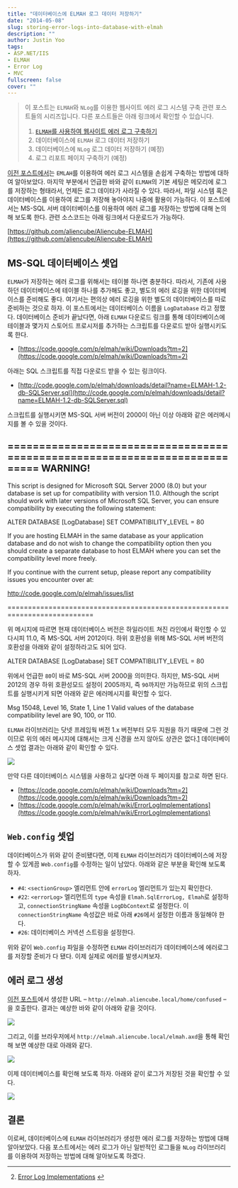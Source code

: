 ```yaml
---
title: "데이터베이스에 ELMAH 로그 데이터 저장하기"
date: "2014-05-08"
slug: storing-error-logs-into-database-with-elmah
description: ""
author: Justin Yoo
tags:
- ASP.NET/IIS
- ELMAH
- Error Log
- MVC
fullscreen: false
cover: ""
---
```


> 이 포스트는 `ELMAH`와 `NLog`를 이용한 웹사이트 에러 로그 시스템 구축 관련 포스트들의 시리즈입니다. 다른 포스트들은 아래 링크에서 확인할 수 있습니다.
> 
> 1. [`ELMAH`를 사용하여 웹사이트 에러 로그 구축하기](http://blog.aliencube.org/ko/2014/05/07/logging-website-logs-with-elmah)
> 2. 데이터베이스에 `ELMAH` 로그 데이터 저장하기
> 3. 데이터베이스에 `NLog` 로그 데이터 저장하기 (예정)
> 4. 로그 리포트 페이지 구축하기 (예정)

[이전 포스트에서](http://blog.aliencube.org/ko/2014/05/07/logging-website-logs-with-elmah)는 `EMLAH`를 이용하여 에러 로그 시스템을 손쉽게 구축하는 방법에 대하여 알아보았다. 마지막 부분에서 언급한 바와 같이 `ELMAH`의 기본 세팅은 메모리에 로그를 저장하는 형태라서, 언제든 로그 데이타가 사라질 수 있다. 따라서, 파일 시스템 혹은 데이터베이스를 이용하여 로그를 저장해 놓아야지 나중에 활용이 가능하다. 이 포스트에서는 MS-SQL 서버 데이터베이스를 이용하여 에러 로그를 저장하는 방법에 대해 논의해 보도록 한다. 관련 소스코드는 아래 링크에서 다운로드가 가능하다.

[https://github.com/aliencube/Aliencube-ELMAH](https://github.com/aliencube/Aliencube-ELMAH)

## MS-SQL 데이터베이스 셋업

`ELMAH`가 저장하는 에러 로그를 위해서는 테이블 하나면 충분하다. 따라서, 기존에 사용하던 데이터베이스에 테이블 하나를 추가해도 좋고, 별도의 에러 로깅을 위한 데이터베이스를 준비해도 좋다. 여기서는 편의상 에러 로깅을 위한 별도의 데이터베이스를 따로 준비하는 것으로 하자. 이 포스트에서는 데이터베이스 이름을 `LogDatabase` 라고 정했다. 데이터베이스 준비가 끝났다면, 아래 `ELMAH` 다운로드 링크를 통해 데이터베이스에 테이블과 몇가지 스토어드 프로시저를 추가하는 스크립트를 다운로드 받아 실행시키도록 한다.

- [https://code.google.com/p/elmah/wiki/Downloads?tm=2](https://code.google.com/p/elmah/wiki/Downloads?tm=2)

아래는 SQL 스크립트를 직접 다운로드 받을 수 있는 링크이다.

- [http://code.google.com/p/elmah/downloads/detail?name=ELMAH-1.2-db-SQLServer.sql](http://code.google.com/p/elmah/downloads/detail?name=ELMAH-1.2-db-SQLServer.sql)

스크립트를 실행시키면 MS-SQL 서버 버전이 2000이 아닌 이상 아래와 같은 에러메시지를 볼 수 있을 것이다.

\===========================================================================
WARNING! 
---------------------------------------------------------------------------

This script is designed for Microsoft SQL Server 2000 (8.0) but your 
database is set up for compatibility with version 11.0. Although 
the script should work with later versions of Microsoft SQL Server, 
you can ensure compatibility by executing the following statement:

ALTER DATABASE \[LogDatabase\] 
SET COMPATIBILITY\_LEVEL = 80

If you are hosting ELMAH in the same database as your application 
database and do not wish to change the compatibility option then you 
should create a separate database to host ELMAH where you can set the 
compatibility level more freely.

If you continue with the current setup, please report any compatibility 
issues you encounter over at:

http://code.google.com/p/elmah/issues/list

===========================================================================

위 메시지에 따르면 현재 데이터베이스 버전은 하일라이트 쳐진 라인에서 확인할 수 있다시피 11.0, 즉 MS-SQL 서버 2012이다. 하위 호환성을 위해 MS-SQL 서버 버전의 호환성을 아래와 같이 설정하라고도 되어 있다.

ALTER DATABASE \[LogDatabase\] 
SET COMPATIBILITY\_LEVEL = 80

위에서 언급한 `80`이 바로 MS-SQL 서버 2000을 의미한다. 하지만, MS-SQL 서버 2012의 경우 하위 호환성모드 설정이 2005까지, 즉 `90`까지만 가능하므로 위의 스크립트를 실행시키게 되면 아래와 같은 에러메시지를 확인할 수 있다.

Msg 15048, Level 16, State 1, Line 1
Valid values of the database compatibility level are 90, 100, or 110.

`ELMAH` 라이브러리는 닷넷 프레임웍 버전 1.x 버전부터 모두 지원을 하기 때문에 그런 것이므로 위의 에러 메시지에 대해서는 크게 신경을 쓰지 않아도 상관은 없다.[1](#fn-201-1) 데이터베이스 셋업 결과는 아래와 같이 확인할 수 있다.

![](https://sa0blogs.blob.core.windows.net/aliencube/2014/05/elmah-07.png)

만약 다른 데이터베이스 시스템을 사용하고 싶다면 아래 두 페이지를 참고로 하면 된다.

- [https://code.google.com/p/elmah/wiki/Downloads?tm=2](https://code.google.com/p/elmah/wiki/Downloads?tm=2)
- [https://code.google.com/p/elmah/wiki/ErrorLogImplementations](https://code.google.com/p/elmah/wiki/ErrorLogImplementations)

## `Web.config` 셋업

데이터베이스가 위와 같이 준비됐다면, 이제 `ELMAH` 라이브러리가 데이터베이스에 저장할 수 있게끔 `Web.config`를 수정하는 일이 남았다. 아래와 같은 부분을 확인해 보도록 하자.

- `#4`: `<sectionGroup>` 엘리먼트 안에 `errorLog` 엘리먼트가 있는지 확인한다.
- `#22`: `<errorLog>` 엘리먼트의 `type` 속성을 `Elmah.SqlErrorLog, Elmah`로 설정하고, `connectionStringName` 속성을 `LogDbContext`로 설정한다. 이 `connectionStringName` 속성값은 바로 아래 `#26`에서 설정한 이름과 동일해야 한다.
- `#26`: 데이터베이스 커넥션 스트링을 설정한다.

위와 같이 `Web.config` 파일을 수정하면 `ELMAH` 라이브러리가 데이터베이스에 에러로그를 저장할 준비가 다 됐다. 이제 실제로 에러를 발생시켜보자.

## 에러 로그 생성

[이전 포스트](http://blog.aliencube.org/ko/2014/05/07/logging-website-logs-with-elmah)에서 생성한 URL – `http://elmah.aliencube.local/home/confused` – 을 호출한다. 결과는 예상한 바와 같이 아래와 같을 것이다.

![](https://sa0blogs.blob.core.windows.net/aliencube/2014/05/elmah-05.png)

그리고, 이를 브라우저에서 `http://elmah.aliencube.local/elmah.axd`을 통해 확인해 보면 예상한 대로 아래와 같다.

![](https://sa0blogs.blob.core.windows.net/aliencube/2014/05/elmah-06.png)

이제 데이터베이스를 확인해 보도록 하자. 아래와 같이 로그가 저장된 것을 확인할 수 있다.

![](https://sa0blogs.blob.core.windows.net/aliencube/2014/05/elmah-08.png)

## 결론

이로써, 데이터베이스에 `ELMAH` 라이브러리가 생성한 에러 로그를 저장하는 방법에 대해 알아보았다. 다음 포스트에서는 에러 로그가 아닌 일반적인 로그들을 `NLog` 라이브러리를 이용하여 저장하는 방법에 대해 알아보도록 하겠다.

* * *

2. [Error Log Implementations](https://code.google.com/p/elmah/wiki/ErrorLogImplementations#Enterprise-Level_Relational_Databases) [↩](#fnref-201-1)
